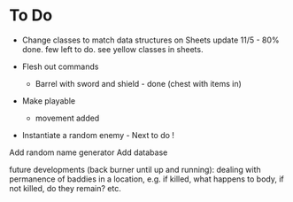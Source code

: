 # To Do

- Change classes to match data structures on Sheets
  update 11/5 - 80% done. few left to do. see yellow classes in sheets.

- Flesh out commands
  - Barrel with sword and shield - done (chest with items in)
- Make playable
  - movement added
- Instantiate a random enemy - Next to do ! 

Add random name generator
Add database


future developments (back burner until up and running):
dealing with permanence of baddies in a location, e.g. if killed, what happens to body, if not killed, do they remain? etc.
